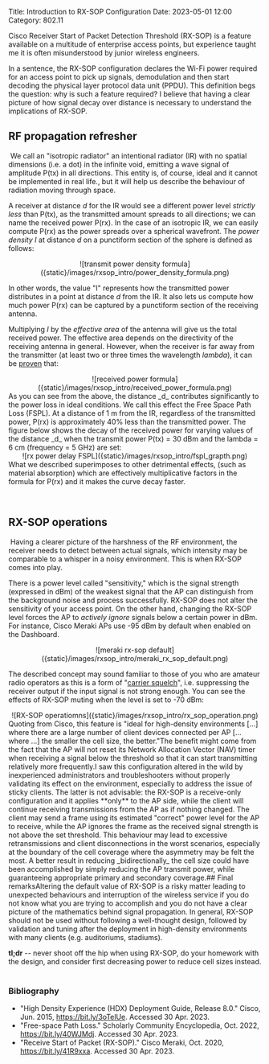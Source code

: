 Title: Introduction to RX-SOP Configuration 
Date: 2023-05-01 12:00
Category: 802.11

Cisco Receiver Start of Packet Detection Threshold (RX-SOP) is 
a feature available on a multitude of enterprise access points, but experience 
taught me it is often misunderstood by junior wireless engineers.

In a sentence, the RX-SOP configuration declares the Wi-Fi power required for an 
access point to pick up signals, demodulation and then start decoding the 
physical layer protocol data unit (PPDU). 
This definition begs the question: why is such a feature required?
I believe that having a clear picture of how signal decay 
over distance is necessary to understand the implications of RX-SOP.
​
## RF propagation refresher
​
We call an "isotropic radiator" an intentional radiator (IR) with no spatial 
dimensions (i.e. a dot) in the infinite void, emitting a wave
signal of amplitude P(tx) in all directions. This entity is, of course, ideal 
and it cannot be implemented in real life., but it will help us describe
the behaviour of radiation moving through space. 

<!-- The power emitted is maximum at the IR and equal to P(tx).  -->
A receiver at distance _d_ for the IR would see a different power level 
_strictly less_ than P(tx), as the transmitted amount spreads 
to all directions; we can name the received power P(rx).
In the case of an isotropic IR, we can easily compute P(rx)
as the power spreads over a spherical wavefront.
The _power density I_ at distance _d_ on a punctiform section of the sphere
is defined as follows:
​
<!-- I = \frac{P_{tx}}{2\pi d^{2}} -->
<center>
    ![transmit power density formula]({static}/images/rxsop_intro/power_density_formula.png)
</center>

In other words, the value "I" represents how the transmitted power distributes 
in a point at distance _d_ from the IR. It also lets us compute how much power 
P(rx) can be captured by a punctiform section of the receiving antenna. 

Multiplying _I_ by the _effective area_ of the antenna will
give us the total received power. The effective area depends on the directivity 
of the receiving antenna in general. However, when the receiver is far away from 
the transmitter (at least two or three times the wavelength _lambda_), it can be 
[proven](https://bit.ly/40WJMdj) that:
​
<!-- P_{rx} = I A_{eff} = \frac{P_{tx}}{2\pi d^2}A_{eff} = 
    P_{tx} (\frac{\lambda}{2 \pi d})^2  = FSPL(d) * P_{tx}
-->
<center>
    ![received power formula]({static}/images/rxsop_intro/received_power_formula.png)
</center>
​
As you can see from the above, the distance _d_ contributes significantly to
the power loss in ideal conditions. We call this effect the Free 
Space Path Loss (FSPL). At a distance of 1 m from the IR, regardless of the
transmitted power, P(rx) is approximately 40%
less than the transmitted power. The figure below shows the decay of the 
received power for varying values of the distance _d_ when the transmit power 
P(tx) = 30 dBm and the lambda = 6 cm (frequency = 5 GHz) are set:

<center>
    ![rx power delay FSPL]({static}/images/rxsop_intro/fspl_grapth.png)
</center>
​
What we described superimposes to other detrimental effects, 
(such as material absorption) which are effectively multiplicative factors in 
the formula for P(rx) and it makes the curve decay faster.

​
## RX-SOP operations
​
Having a clearer picture of the harshness of the RF environment, the receiver 
needs to detect between actual signals, which intensity may be comparable to a 
whisper in a noisy environment. This is when RX-SOP comes into play.

There is a power level called "sensitivity," which is the signal strength 
(expressed in dBm) of the weakest signal that the AP can distinguish from 
the background noise and process successfully.
RX-SOP does not alter the sensitivity of your access point. On the other hand, 
changing the RX-SOP level forces the AP to _actively ignore_ signals below a 
certain power in dBm. For instance, Cisco Meraki APs use -95 dBm by default when
enabled on the Dashboard.

<center>
![meraki rx-sop default]({static}/images/rxsop_intro/meraki_rx_sop_default.png)
</center>


The described concept may sound familiar to those of you who are amateur radio
operators as this is a form of 
"[carrier squelch](https://en.wikipedia.org/wiki/Squelch)", 
i.e. suppressing the receiver output if the input signal is not strong enough. 
You can see the effects of RX-SOP muting when the level is set to -70 dBm:
​
<!-- SEQUENCE DIAGRAM
    @startuml
    Client -[#green]> AP: frame received at -60 dBm (> -70 dBm)
    AP -[#green]> AP: PROCESSED
    Client -[#green]> AP: signal -50 dBm (> -70 dBm)
    AP -[#green]> AP: PROCESSED
    Client -[#red]> AP: signal -75 dBm (< -70 dBm)
    Client -[#red]> AP: signal -71 dBm (< -70 dBm)
    Client -[#red]> AP: signal -80 dBm (< -70 dBm)
    @enduml
-->

<center>
    ![RX-SOP operatiomns]({static}/images/rxsop_intro/rx_sop_operation.png)
</center>
​
Quoting from Cisco, this feature is "ideal for high-density environments [...]
where there are a large number of client devices connected per AP [... where
...] the smaller the cell size, the better."
​
The benefit might come from the fact that the AP will not reset its 
Network Allocation Vector (NAV) timer when receiving a signal below the 
threshold so that it can start transmitting relatively more frequently.
​
I saw this configuration altered in the wild by inexperienced administrators and 
troubleshooters without properly validating its effect on the environment,
especially to address the issue of sticky clients. The latter is not advisable:
the RX-SOP is a receive-only configuration and it applies **only** to the AP
side, while the client will continue receiving transmissions from the AP
as if nothing changed. The client may send a frame using its estimated 
"correct" power level for the AP to receive, while the AP ignores
the frame as the received signal strength is not above the set threshold. This
behaviour may lead to excessive retransmissions and client disconnections in
the worst scenarios, especially at the boundary of the cell coverage where the
asymmetry may be felt the most.
A better result in reducing _bidirectionally_ the cell size
could have been accomplished by simply reducing the AP transmit power, while 
guaranteeing appropriate primary and secondary coverage.
​
## Final remarks
​
Altering the default value of RX-SOP is a risky matter leading to unexpected 
behaviours and interruption of the wireless service if you do not know what
you are trying to accomplish and you do not have a clear picture of the 
mathematics behind signal propagation. 
In general, RX-SOP should not be used without following a well-thought design, 
followed by validation and tuning after the deployment in high-density 
environments with many clients (e.g. auditoriums, stadiums). 

**tl;dr** -- never shoot off the hip when using RX-SOP, do your
homework with the design, and consider first decreasing power to reduce cell
sizes instead.
​
​
​
### Bibliography
- "High Density Experience (HDX) Deployment Guide, Release 8.0." Cisco, 
   Jun. 2015, https://bit.ly/3oTelUe. Accessed 30 Apr. 2023.
- "Free-space Path Loss." Scholarly Community Encyclopedia, 
   Oct. 2022, https://bit.ly/40WJMdj. Accessed 30 Apr. 2023.
- "Receive Start of Packet (RX-SOP)." Cisco Meraki, 
   Oct. 2020, https://bit.ly/41R9xxa. Accessed 30 Apr. 2023.

<!-- https://encyclopedia.pub/entry/31362#:~:text=The%20free%2Dspace%20path%20loss%20(FSPL)%20formula%20derives%20from,%CE%BB%204%20%CF%80%20d%20)%202 -->
<!-- https://www.cisco.com/c/en/us/td/docs/wireless/controller/technotes/8-0/hdx_final/b_hdx_dg_final/high_density_experience_features_added_in_release_8_0.html -->
<!--
https://documentation.meraki.com/MR/Radio_Settings/Receive_Start_of_Packet_(RX-SOP)
-->
​